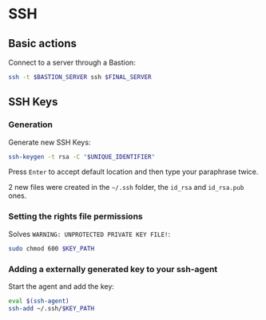 # SSH

## Basic actions

Connect to a server through a Bastion:

```bash
ssh -t $BASTION_SERVER ssh $FINAL_SERVER
```

## SSH Keys

### Generation

Generate new SSH Keys:

```bash
ssh-keygen -t rsa -C "$UNIQUE_IDENTIFIER"
```

Press `Enter` to accept default location and then type your paraphrase twice.

2 new files were created in the `~/.ssh` folder, the `id_rsa` and `id_rsa.pub` ones.

### Setting the rights file permissions

Solves `WARNING: UNPROTECTED PRIVATE KEY FILE!`:

```bash
sudo chmod 600 $KEY_PATH
```

### Adding a externally generated key to your ssh-agent

Start the agent and add the key:

```bash
eval $(ssh-agent)
ssh-add ~/.ssh/$KEY_PATH
```
